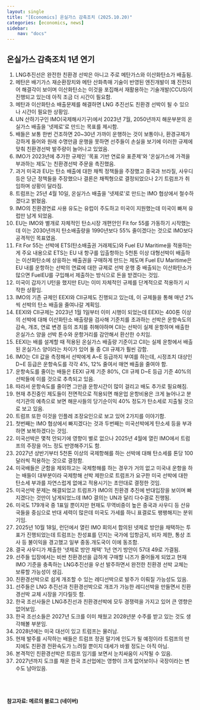 ```yaml
---
layout: single
title: "[Economics] 온실가스 감축조치 (2025.10.20)"
categories: [economics, news]
sidebar:
    nav: "docs"
---
```


## 온실가스 감축조치 1년 연기
1. LNG추진선은 완전한 친환경 선박은 아니고 주로 메탄가스와 이산화탄소가 배출됨.
1. 메탄은 배기가스 재순환장치와 메탄 산화촉매 기술이 반영된 엔진개발이 꽤 진전되어 해결각이 보이며 이산화탄소는 이것을 포집해서 재활용하는 기술개발(CCUS)이 진행되고 있는데 아직 조금 더 시간이 필요함.
1. 메탄과 이산화탄소 배출문제를 해결하면 LNG 추진선도 친환경 선박이 될 수 있으나 시간이 필요한 상황임.
1. UN 산하기구인 IMO(국제해사기구)에서 2023년 7월, 2050년까지 해운부분의 온실가스 배출을 '넷제로'로 만드는 목표를 제시함.
1. 배들은 보통 한번 건조하면 20~30년 가까이 운행하는 것이 보통이나, 환경규제가 강하게 들어와 원래 수명만큼 운행을 못하면 선주들이 손실을 보기에 이러한 규제에 맞춰 친환경선박 발주량이 늘어나고 있었음.
1. IMO가 2023년에 추가한 규제인 '목표 기반 연료유 표준제'와 '온실가스에 가격을 부과하는 제도'는 친환경선박 주문을 촉진했음.
1. 과거 미국과 EU는 탄소 배출에 대한 채찍 정책들을 주장했고 중국과 브라질, 사우디 등은 당근 정책들을 주장했으나 결론은 채찍형으로 결정되었으나 2기 트럼프가 취임하며 상황이 달라짐.
1. 트럼프는 25년 4월 10일, 온실가스 배출을 '넷제로'로 만드는 IMO 협상에서 철수하겠다고 밝혔음.
1. IMO의 친환경연료 사용 유도는 유럽이 주도하고 미국이 지원했는데 미국이 빠져 유럽만 남게 되었음.
1. EU는 IMO와 별개로 자체적인 탄소시장 개편안인 Fit for 55를 가동하기 시작했는데 이는 2030년까지 탄소배출량을 1990년보다 55% 줄이겠다는 것으로 IMO보다 공격적인 목표였음.
1. Fit For 55는 선박에 ETS(탄소배출권 거래제도)와 Fuel EU Maritime을 적용하는게 주요 내용으로 ETS는 EU 내 항구를 입출항하는 5천톤 이상 대형선박이 배출하는 이산화탄소에 상응하는 배출권을 구매하게 만드는 제도며 Fuel EU Maritime은 EU 내를 운항하는 선박의 연료에 대한 규제로 선박 운행 중 배출되는 이산화탄소가 많으면 FuelEU를 구입해서 제출하는 방식으로 돈을 받겠다는 것임.
1. 미국이 갑자기 U턴을 했지만 EU는 이미 자체적인 규제를 단계적으로 적용하기 시작한 상황임.
1. IMO의 기존 규제인 EEXI와 CII규제도 진행되고 있는데, 이 규제들을 통해 매년 2%씩 선박의 탄소 배출을 줄여나갈 계획임.
1. EEXI와 CII규제는 2023년 1월 1일부터 이미 시행이 되었는데 EEXI는 400톤 이상의 선박에 대해 이산화탄소 배출량을 검사해 기준치를 초과하는 선박은 운항속도의 감속, 개조, 연료 변경 등의 조치를 취해야하며 CII는 선박이 실제 운항하며 배출한 온실가스 양을 선박 톤수와 운항거리를 감안해서 환산한 수치임.
1. EEXI는 배를 설계할 때 적용된 온실가스 배출량 기준이고 CII는 실제 운항에서 배출된 온실가스 양이라는 차이가 있어 둘 중 CII 규제가 훨씬 강함.
1. IMO는 CII 값을 측정해서 선박에게 A~E 등급까지 부여를 하는데, 시정조치 대상인 D~E 등급은 운항속도를 각각 4%, 12% 줄여서 매연 배출을 줄여야 함.
1. 운항속도를 줄이는 배들은 EEXI 규제 기준 80%, CII 규제 D~E 등급 기준 40%의 선박들에 이를 것으로 추측되고 있음.
1. 따라서 운항속도를 줄이면 그만큼 운항시간이 많이 걸리고 배도 추가로 필요해짐.
1. 현재 추진중인 제도들이 전면적으로 적용되면 해운업 운항비용은 크게 늘어나고 분석기관의 예측으로 보면 해운사들의 당기순이익 40% 정도가 탄소세로 지출될 것으로 보고 있음.
1. 트럼프 또한 이것을 인플레 조장요인으로 보고 있어 2가지를 이야기함.
1. 첫번째는 IMO 협상에서 빠지겠다는 것과 두번째는 미국선박에게 탄소세 등을 부과하면 보복하겠다는 것임.
1. 미국선박은 몇척 안되기에 영향이 별로 없으나 2025년 4월에 열린 IMO에서 트럼프의 주장을 어느 정도 반영해주기도 함.
1. 2027년 상반기부터 5천톤 이상의 국제항해를 하는 선박에 대해 탄소세를 톤당 100달러씩 적용하는 것으로 결정함.
1. 미국배들은 군함을 제외하고는 국제항해를 하는 경우가 거의 없고 미국내 운항을 하는 배들이 대부분이라 국제항해 선박 제한으로 트럼프가 요구한 미국 선박에 대한 탄소세 부과를 자연스럽게 없애고 적용시기는 초안대로 결정한 것임.
1. 미국선박 문제는 해결되었고 트럼프가 IMO의 친환경 추진에 반대입장을 보이며 빠지겠다는 것만이 남게되었느데 IMO 결의는 UN과 달리 다수결로 진행됨.
1. 미국도 179개국 중 1표일 뿐이지만 현재도 무역비중이 높은 중국과 사우디 등 산유국들을 중심으로 반대 세력이 많은데 미국도 가세를 하니 표결로도 팽팽해지는 분위기임.
1. 2025년 10월 18일, 런던에서 열린 IMO 회의서 합의된 넷제로 방안을 채택하는 투표가 진행되었는데 트럼프는 찬성표를 던지는 국가에 입항금지, 비자 제한, 통상 조사 등 불이익을 경고했고 일부 중동.개도국이 이에 동조함.
1. 결국 사우디가 제출한 '넷제로 방안 채택' 1년 연기 방안이 57대 49로 가결됨.
1. 선주들 입장에서는 비싼 친환경선을 급하게 구매할 니즈가 줄어들게 되었고 현재 IMO 기준을 충족하는 LNG추진선을 우선 발주하면서 완전한 친환경 선박 교체는 보류할 가능성이 생김.
1. 친환경선박으로 쉽게 개조할 수 있는 레디선박으로 발주가 이뤄질 가능성도 있음.
1. 선주들은 LNG 추진선과 친환경선박으로 개조가 가능한 레디선박을 만들면서 친환경선박 교체 시장을 기다릴듯 함.
1. 한국 조선사들은 LNG추진선과 친환경선박에 모두 경쟁력을 가지고 있어 큰 영향은 없어보임.
1. 한국 조선소들은 2027년 도크를 이미 채웠고 2028년분 수주를 받고 있는 것도 생각해볼 부분임.
1. 2028년에는 미국 대선이 있고 트럼프는 물러남.
1. 현재 발주를 시작하는 배들은 트럼프 정권 말기에 인도가 될 예정이라 트럼프의 딴지에도 친환경 전환속도가 느려질 뿐이지 대세가 바뀔 정도는 아직 아님.
1. 본격적인 친환경선박은 트럼프 임기를 보면서 눈치싸움이 시작될 수 있음.
1. 2027년까지 도크를 채운 한국 조선업에는 영향이 크게 없어보이나 국장이라는 변수도 남아있음.



<br/>
<br/>

#### 참고자료: 메르의 블로그 (네이버)
